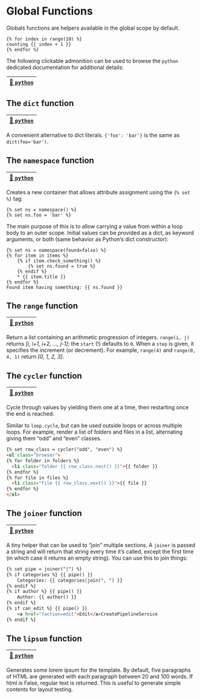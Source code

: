 # Global Functions

Globals functions are helpers available in the global scope by default.

```
{% for index in range(10) %}
counting {{ index + 1 }}
{% endfor %}
```

The following clickable admonition can be used to browse the `python` dedicated documentation for additional details:

| [🐍 `python`](https://jinja.palletsprojects.com/en/3.0.x/templates/#list-of-global-functions) |
| -------------------------------------------------------------------------------------------- |


## The `dict` function      
| [🐍 `python`](https://jinja.palletsprojects.com/en/3.0.x/templates/#jinja-globals.dict) |
| -------------------------------------------------------------------------------------- |

A convenient alternative to dict literals. `{'foo': 'bar'}` is the same as `dict(foo='bar')`.

## The `namespace` function 
| [🐍 `python`](https://jinja.palletsprojects.com/en/3.0.x/templates/#jinja-globals.namespace) |
| ------------------------------------------------------------------------------------------- |

Creates a new container that allows attribute assignment using the `{% set %}` tag:

```
{% set ns = namespace() %}
{% set ns.foo = 'bar' %}
```

The main purpose of this is to allow carrying a value from within a loop body to an outer scope. Initial values can be provided as a dict, as keyword arguments, or both (same behavior as Python’s dict constructor):

```
{% set ns = namespace(found=false) %}
{% for item in items %}
    {% if item.check_something() %}
        {% set ns.found = true %}
    {% endif %}
    * {{ item.title }}
{% endfor %}
Found item having something: {{ ns.found }}
```

## The `range` function     
| [🐍 `python`](https://jinja.palletsprojects.com/en/3.0.x/templates/#jinja-globals.range) |
| --------------------------------------------------------------------------------------- |

Return a list containing an arithmetic progression of integers. `range(i, j)` returns _[i, i+1, i+2, ..., j-1]_; the `start` (!) defaults to `0`. When a `step` is given, it specifies the increment (or decrement). For example, `range(4)` and `range(0, 4, 1)` return _[0, 1, 2, 3]_.

## The `cycler` function
| [🐍 `python`](https://jinja.palletsprojects.com/en/3.0.x/templates/#jinja-globals.cycler) |
| ---------------------------------------------------------------------------------------- |

Cycle through values by yielding them one at a time, then restarting once the end is reached.

Similar to `loop.cycle`, but can be used outside loops or across multiple loops. For example, render a list of folders and files in a list, alternating giving them “odd” and “even” classes.

```html
{% set row_class = cycler("odd", "even") %}
<ul class="browser">
{% for folder in folders %}
  <li class="folder {{ row_class.next() }}">{{ folder }}
{% endfor %}
{% for file in files %}
  <li class="file {{ row_class.next() }}">{{ file }}
{% endfor %}
</ul>
```

## The `joiner` function    
| [🐍 `python`](https://jinja.palletsprojects.com/en/3.0.x/templates/#jinja-globals.joiner) |
| ---------------------------------------------------------------------------------------- |

A tiny helper that can be used to “join” multiple sections. A `joiner` is passed a string and will return that string every time it’s called, except the first time (in which case it returns an empty string). You can use this to join things:

```html
{% set pipe = joiner("|") %}
{% if categories %} {{ pipe() }}
    Categories: {{ categories|join(", ") }}
{% endif %}
{% if author %} {{ pipe() }}
    Author: {{ author() }}
{% endif %}
{% if can_edit %} {{ pipe() }}
    <a href="?action=edit">Edit</a>CreatePipelineService
{% endif %}
```

## The `lipsum` function    
| [🐍 `python`](https://jinja.palletsprojects.com/en/3.0.x/templates/#jinja-globals.lipsum) |
| ---------------------------------------------------------------------------------------- |

Generates some lorem ipsum for the template. By default, five paragraphs of HTML are generated with each paragraph between 20 and 100 words. If html is False, regular text is returned. This is useful to generate simple contents for layout testing.
